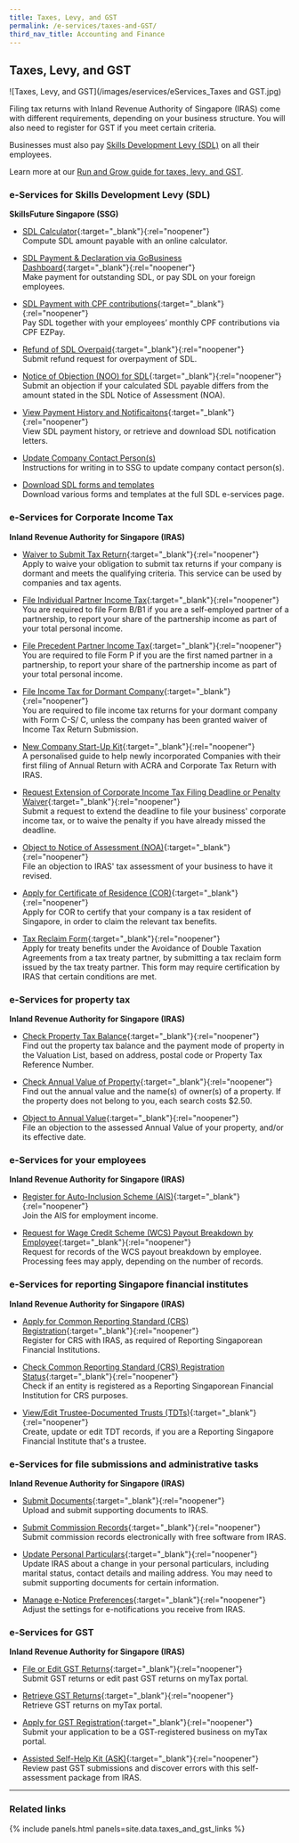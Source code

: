 ```yaml
---
title: Taxes, Levy, and GST
permalink: /e-services/taxes-and-GST/
third_nav_title: Accounting and Finance
---
```


## Taxes, Levy, and GST

![Taxes, Levy, and GST](/images/eservices/eServices_Taxes and GST.jpg)

Filing tax returns with Inland Revenue Authority of Singapore (IRAS) come with different requirements, depending on your business structure. You will also need to register for GST if you meet certain criteria.

Businesses must also pay [Skills Development Levy (SDL)](/about-skills-development-levy/) on all their employees.

Learn more at our [Run and Grow guide for taxes, levy, and GST](/run-and-grow/).

### e-Services for Skills Development Levy (SDL)

**SkillsFuture Singapore (SSG)**

- [SDL Calculator](https://go.gov.sg/sdl-calculator){:target="_blank"}{:rel="noopener"}
  <br>Compute SDL amount payable with an online calculator.

- [SDL Payment & Declaration via GoBusiness Dashboard](https://dashboard.gobusiness.gov.sg/sdl/make-payment){:target="_blank"}{:rel="noopener"}
  <br>Make payment for outstanding SDL, or pay SDL on your foreign employees.

- [SDL Payment with CPF contributions](https://www.cpf.gov.sg/employer/login){:target="_blank"}{:rel="noopener"}
  <br>Pay SDL together with your employees’ monthly CPF contributions via CPF EZPay.

- [Refund of SDL Overpaid](https://dashboard.gobusiness.gov.sg/sdl/request-refund){:target="_blank"}{:rel="noopener"}
  <br>Submit refund request for overpayment of SDL.

- [Notice of Objection (NOO) for SDL](https://dashboard.gobusiness.gov.sg/sdl/file-notice-of-object){:target="_blank"}{:rel="noopener"}
  <br>Submit an objection if your calculated SDL payable differs from the amount stated in the SDL Notice of Assessment (NOA). 

- [View Payment History and Notificaitons](https://dashboard.gobusiness.gov.sg/sdl){:target="_blank"}{:rel="noopener"}
  <br>View SDL payment history, or retrieve and download SDL notification letters.

- [Update Company Contact Person(s)](/dashboard-faqs/sdl-notifications/)
  <br>Instructions for writing in to SSG to update company contact person(s).

- [Download SDL forms and templates](/sdl-e-services/)
  <br>Download various forms and templates at the full SDL e-services page.



### e-Services for Corporate Income Tax

**Inland Revenue Authority for Singapore (IRAS)**

- [Waiver to Submit Tax Return](https://www.iras.gov.sg/taxes/corporate-income-tax/dormant-companies-or-companies-closing-down/dormant-companies#applying-for-a-waiver-to-file-form-c-s--form-c-s--lite---form-c){:target="_blank"}{:rel="noopener"}
  <br>Apply to waive your obligation to submit tax returns if your company is dormant and meets the qualifying criteria. This service can be used by companies and tax agents.

- [File Individual Partner Income Tax](https://www.iras.gov.sg/taxes/individual-income-tax/self-employed/understanding-self-employed-income-filing/filing-for-self-employed-income/filing-responsibilities-of-self-employed-persons-(including-individual-partners)){:target="_blank"}{:rel="noopener"}
  <br>You are required to file Form B/B1 if you are a self-employed partner of a partnership, to report your share of the partnership income as part of your total personal income.

- [File Precedent Partner Income Tax](https://www.iras.gov.sg/taxes/individual-income-tax/partnerships/new-to-partnerships/responsibilities-of-precedent-partners){:target="_blank"}{:rel="noopener"}
  <br>You are required to file Form P if you are the first named partner in a partnership, to report your share of the partnership income as part of your total personal income.

- [File Income Tax for Dormant Company](https://www.iras.gov.sg/taxes/corporate-income-tax/dormant-companies-or-companies-closing-down/dormant-companies){:target="_blank"}{:rel="noopener"}
  <br>You are required to file income tax returns for your dormant company with Form C-S/ C, unless the company has been granted waiver of Income Tax Return Submission.

- [New Company Start-Up Kit](https://www.iras.gov.sg/taxes/corporate-income-tax/basics-of-corporate-income-tax/new-company-start-up-kit){:target="_blank"}{:rel="noopener"}
  <br>A personalised guide to help newly incorporated Companies with their first filing of Annual Return with ACRA and Corporate Tax Return with IRAS.

- [Request Extension of Corporate Income Tax Filing Deadline or Penalty Waiver](https://mytax.iras.gov.sg/ESVWeb/default.aspx?target=MPORLoginSelection&returnUrl=target%3dMLateFilingPymtHome%26toLoginSelection%3dtrue/){:target="_blank"}{:rel="noopener"}
  <br>Submit a request to extend the deadline to file your business' corporate income tax, or to waive the penalty if you have already missed the deadline.

- [Object to Notice of Assessment (NOA)](https://www.iras.gov.sg/taxes/corporate-income-tax/form-c-s-form-c-s-(lite)-form-c-filing/after-filing-form-c-s-form-c-s-(lite)-form-c){:target="_blank"}{:rel="noopener"}
  <br>File an objection to IRAS' tax assessment of your business to have it revised.

- [Apply for Certificate of Residence (COR)](https://www.iras.gov.sg/taxes/corporate-income-tax/income-deductions-for-companies/companies-receiving-foreign-income/applying-for-a-certificate-of-residence-tax-reclaim-form){:target="_blank"}{:rel="noopener"}
  <br>Apply for COR to certify that your company is a tax resident of Singapore, in order to claim the relevant tax benefits.

- [Tax Reclaim Form](https://www.iras.gov.sg/taxes/corporate-income-tax/income-deductions-for-companies/companies-receiving-foreign-income/applying-for-a-certificate-of-residence-tax-reclaim-form/#title3){:target="_blank"}{:rel="noopener"}
  <br>Apply for treaty benefits under the Avoidance of Double Taxation Agreements from a tax treaty partner, by submitting a tax reclaim form issued by the tax treaty partner. This form may require certification by IRAS that certain conditions are met.

### e-Services for property tax

**Inland Revenue Authority for Singapore (IRAS)**

- [Check Property Tax Balance](https://mytax.iras.gov.sg/ESVWeb/default.aspx?target=MPTTaxBalListIntro){:target="_blank"}{:rel="noopener"}
  <br>Find out the property tax balance and the payment mode of property in the Valuation List, based on address, postal code or Property Tax Reference Number.

- [Check Annual Value of Property](https://mytax.iras.gov.sg/ESVWEB/default.aspx?target=PTEVLListIntro){:target="_blank"}{:rel="noopener"}
  <br>Find out the annual value and the name(s) of owner(s) of a property. If the property does not belong to you, each search costs $2.50.

- [Object to Annual Value](https://www.iras.gov.sg/taxes/property-tax/property-owners/object-to-annual-value){:target="_blank"}{:rel="noopener"}
  <br>File an objection to the assessed Annual Value of your property, and/or its effective date.

### e-Services for your employees

**Inland Revenue Authority for Singapore (IRAS)**

- [Register for Auto-Inclusion Scheme (AIS)](https://www.iras.gov.sg/taxes/individual-income-tax/employers/auto-inclusion-scheme-(ais)-for-employment-income/join-the-auto-inclusion-scheme-(ais)-for-employment-income){:target="_blank"}{:rel="noopener"}
  <br>Join the AIS for employment income.

- [Request for Wage Credit Scheme (WCS) Payout Breakdown by Employee](https://mytax.iras.gov.sg/ESVWeb/default.aspx?target=EmployerBreakdownRequest){:target="_blank"}{:rel="noopener"}
  <br>Request for records of the WCS payout breakdown by employee. Processing fees may apply, depending on the number of records.

### e-Services for reporting Singapore financial institutes

**Inland Revenue Authority for Singapore (IRAS)**

- [Apply for Common Reporting Standard (CRS) Registration](https://mytax.iras.gov.sg/ESVweb/default.aspx?target=MAEOIRgstQn1){:target="_blank"}{:rel="noopener"}
  <br>Register for CRS with IRAS, as required of Reporting Singaporean Financial Institutions.

- [Check Common Reporting Standard (CRS) Registration Status](https://mytax.iras.gov.sg/ESVweb/default.aspx?target=MCRSRgststatusquery){:target="_blank"}{:rel="noopener"}
  <br>Check if an entity is registered as a Reporting Singaporean Financial Institution for CRS purposes.

- [View/Edit Trustee-Documented Trusts (TDTs)](https://www.iras.gov.sg/digital-services/automatic-exchange-of-information-(crs-and-fatca)){:target="_blank"}{:rel="noopener"}
  <br>Create, update or edit TDT records, if you are a Reporting Singapore Financial Institute that's a trustee.

### e-Services for file submissions and administrative tasks

**Inland Revenue Authority for Singapore (IRAS)**

- [Submit Documents](https://mytax.iras.gov.sg/ESVWeb/default.aspx){:target="_blank"}{:rel="noopener"}
  <br>Upload and submit supporting documents to IRAS.

- [Submit Commission Records](https://www.iras.gov.sg/digital-services/commission-paying-organisations/e-submission-of-commission/submit-commission-records){:target="_blank"}{:rel="noopener"}
  <br>Submit commission records electronically with free software from IRAS.

- [Update Personal Particulars](https://mytax.iras.gov.sg/ESVWeb/default.aspx){:target="_blank"}{:rel="noopener"}
  <br>Update IRAS about a change in your personal particulars, including marital status, contact details and mailing address. You may need to submit supporting documents for certain information.

- [Manage e-Notice Preferences](https://mytax.iras.gov.sg/ESVWeb/default.aspx){:target="_blank"}{:rel="noopener"}
  <br>Adjust the settings for e-notifications you receive from IRAS.

### e-Services for GST

**Inland Revenue Authority for Singapore (IRAS)**

- [File or Edit GST Returns](https://mytax.iras.gov.sg/ESVWeb/default.aspx){:target="_blank"}{:rel="noopener"}
  <br>Submit GST returns or edit past GST returns on myTax portal.

- [Retrieve GST Returns](https://mytax.iras.gov.sg/ESVWeb/default.aspx){:target="_blank"}{:rel="noopener"}
  <br>Retrieve GST returns on myTax portal.

- [Apply for GST Registration](https://mytax.iras.gov.sg/ESVWeb/default.aspx){:target="_blank"}{:rel="noopener"}
  <br>Submit your application to be a GST-registered business on myTax portal.

- [Assisted Self-Help Kit (ASK)](https://www.iras.gov.sg/taxes/goods-services-tax-(gst)/getting-it-right/voluntary-compliance-initiatives/assisted-self-help-kit-(ask)){:target="_blank"}{:rel="noopener"}
  <br>Review past GST submissions and discover errors with this self-assessment package from IRAS.

---

### Related links

{% include panels.html panels=site.data.taxes_and_gst_links %}
